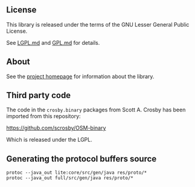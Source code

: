 ## License

This library is released under the terms of the GNU Lesser General Public
License.

See [LGPL.md](LGPL.md) and [GPL.md](GPL.md) for details.

## About

See the [project homepage](http://www.jaryard.com/projects/osm4j/index.html) for
information about the library.

## Third party code

The code in the `crosby.binary` packages from Scott A. Crosby 
has been imported from this repository:

https://github.com/scrosby/OSM-binary

Which is released under the LGPL.

## Generating the protocol buffers source

    protoc --java_out lite:core/src/gen/java res/proto/*
    protoc --java_out full/src/gen/java res/proto/*
